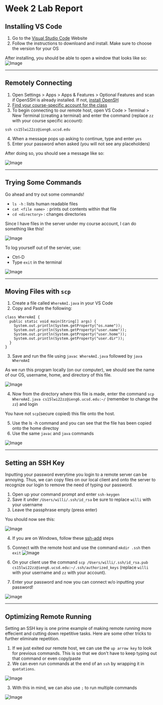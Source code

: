 #  Week 2 Lab Report
## Installing VS Code
1. Go to the [Visual Studio Code](https://code.visualstudio.com/) Website
2. Follow the instructions to downloand and install. Make sure to choose the version for your OS

After installing, you should be able to open a window that looks like so:
![Image](screenshots/installing_vscodeSC.png)

---
## Remotely Connecting
1. Open Settings > Apps > Apps & Features > Optional Features and scan if OpenSSH is already installed. If not, [install OpenSH](https://docs.microsoft.com/en-us/windows-server/administration/openssh/openssh_install_firstuse)
2. [Find your course-specific account for the class](https://sdacs.ucsd.edu/~icc/index.php)
3. To begin connecting to our remote host, open VS Code > Terminal > New Terminal (creating a terminal) and enter the command (replace `zz` with your course specific account):

 `ssh cs15lwi22zz@ieng6.ucsd.edu`

4. When a message pops up asking to continue, type and enter `yes`
5. Enter your password when asked (you will not see any placeholders)

After doing so, you should see a message like so:

![Image](screenshots/remotelyconnectionSC.png)

---
## Trying Some Commands

Go ahead and try out some commands!
* `ls -h` : lists human readable files
* `cat <file name> `: prints out contents within that file
* `cd <directory>` : changes directories

Since I have files in the server under my course account, I can do something like this!

![Image](screenshots/trying_some_commandsSC.png)

To log yourself out of the servier, use:

* Ctrl-D
* Type `exit` in the terminal

![Image](screenshots/logoutSC.png)

---
## Moving Files with `scp`
1. Create a file called `WhereAmI.java` in your VS Code
2. Copy and Paste the following:

``` 
class WhereAmI {
  public static void main(String[] args) {
    System.out.println(System.getProperty("os.name"));
    System.out.println(System.getProperty("user.name"));
    System.out.println(System.getProperty("user.home"));
    System.out.println(System.getProperty("user.dir"));
  }
}
```
3. Save and run the file using `javac WhereAmI.java` followed by `java WhereAmI`

As we run this program locally (on our computer), we should see the name of our OS, username, home, and directory of this file.

![Image](screenshots/WhereAmISC.png)

4. Now from the directory where this file is made, enter the command `scp WhereAmI.java cs15lwi22zz@ieng6.ucsd.edu:~/` (remember to change the `zz`) and login

You have not `scp`(secure copied) this file onto the host.

5. Use the ls -h command and you can see that the file has been copied onto the home directoy
6. Use the same `javac` and `java` commands


![Image](screenshots/scpSC.png)

---
## Setting an SSH Key
Inputting your password everytime you login to a remote server can be annoying. Thus, we can copy files on our local client and onto the server to recognize our login to remove the need of typing our password.
1. Open up your command prompt and enter `ssh-keygen`
2. Save it under  `/Users/willi/.ssh/id_rsa` be sure to replace `willi` with your username
3. Leave the passphrase empty (press enter)

You should now see this:

![Image](screenshots/keygenSC.png)

4. If you are on Windows, follow these [ssh-add](https://docs.microsoft.com/en-us/windows-server/administration/openssh/openssh_keymanagement#user-key-generation) steps


5. Connect with the remote host and use the command `mkdir .ssh` then `exit`
![Image](screenshots/keygen_mkdirSC.png)

6. On your client use the command `scp /Users/willi/.ssh/id_rsa.pub cs15lwi22zz@ieng6.ucsd.edu:~/.ssh/authorized_keys` (replace `willi` with your username and `zz` with your account).
7. Enter your password and now you can connect w/o inputting your password!

![image](screenshots/successful_keygenSC.png)

---
## Optimizing Remote Running
Setting an SSH key is one prime example of making remote running more effecient and cutting down repetitive tasks. Here are some other tricks to further eliminate repetition.

1. If we just exited our remote host, we can use the `up arrow key` to look for previous commands. This is so that we don't have to keep typing out that command or even copy/paste
2. We can even run commands at the end of an `ssh` by wrapping it in `quotations`.


![Image](screenshots/OptimizingSC.png)


3. With this in mind, we can also use `;` to run multiple commands

![Image](screenshots/multiple_commandsSC.png)
